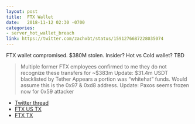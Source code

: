 ```yaml
---
layout: post
title:  FTX Wallet
date:   2018-11-12 02:30 -0700
categories:
- server_hot_wallet_breach
link: https://twitter.com/zachxbt/status/1591276687228035074
---
```

FTX wallet compromised. $380M stolen. Insider? Hot vs Cold wallet? TBD

> Multiple former FTX employees confirmed to me they do not recognize these transfers for ~$383m
> Update: $31.4m USDT blacklisted by Tether
> Appears a portion was “whitehat” funds. Would assume this is the 0x97 & 0xd8  address.
> Update: Paxos seems frozen now for 0x59 attacker

- [Twitter thread](https://twitter.com/0xfoobar/status/1591261359152705538)
- [FTX US TX](https://etherscan.io/tx/0x9c9065a994e2c9dfb21c9c853ea9cf6b7b1829a8bd2258058d80161847f8000e)
- [FTX TX](https://etherscan.io/tx/0x6580bf69c1ee28a1d8a4dec9b949272a449b1c58d91e6692ef34d9ea40fd9653)
